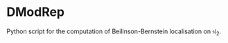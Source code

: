 # DModRep

Python script for the computation of Beilinson-Bernstein localisation on $\mathfrak{sl}_2$.
